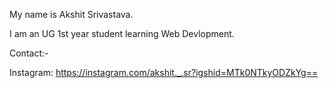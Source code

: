My name is Akshit Srivastava.

I am an UG 1st year student learning Web Devlopment.

Contact:-

Instagram: https://instagram.com/akshit._.sr?igshid=MTk0NTkyODZkYg==